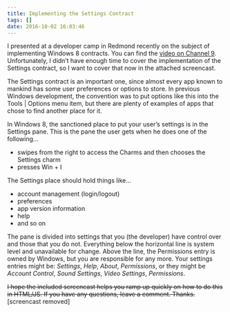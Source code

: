 ```yaml
---
title: Implementing the Settings Contract
tags: []
date: 2016-10-02 16:03:46
---
```


I presented at a developer camp in Redmond recently on the subject of implementing Windows 8 contracts. You can find the [video on Channel 9](http://channel9.msdn.com/Events/Windows-Camp/Windows-8-Developer-Camp-Redmond/WIN8-CAMP-05). Unfortunately, I didn&rsquo;t have enough time to cover the implementation of the Settings contract, so I want to cover that now in the attached screencast.

The Settings contract is an important one, since almost every app known to mankind has some user preferences or options to store. In previous Windows development, the convention was to put options like this into the Tools | Options menu item, but there are plenty of examples of apps that chose to find another place for it.

In Windows 8, the sanctioned place to put your user&rsquo;s settings is in the Settings pane. This is the pane the user gets when he does one of the following&hellip;

*   swipes from the right to access the Charms and then chooses the Settings charm
*   presses Win + I

The Settings place should hold things like&hellip;

*   account management (login/logout)
*   preferences
*   app version information
*   help
*   and so on

The pane is divided into settings that you (the developer) have control over and those that you do not. Everything below the horizontal line is system level and unavailable for change. Above the line, the Permissions entry is owned by Windows, but you are responsible for any more. Your settings entries might be: _Settings_, _Help_, _About_, _Permissions_, or they might be _Account Control_, _Sound Settings_, _Video Settings_, _Permissions_.

<s>I hope the included screencast helps you ramp up quickly on how to do this in HTML/JS. If you have any questions, leave a comment. Thanks.</s> [screencast removed]